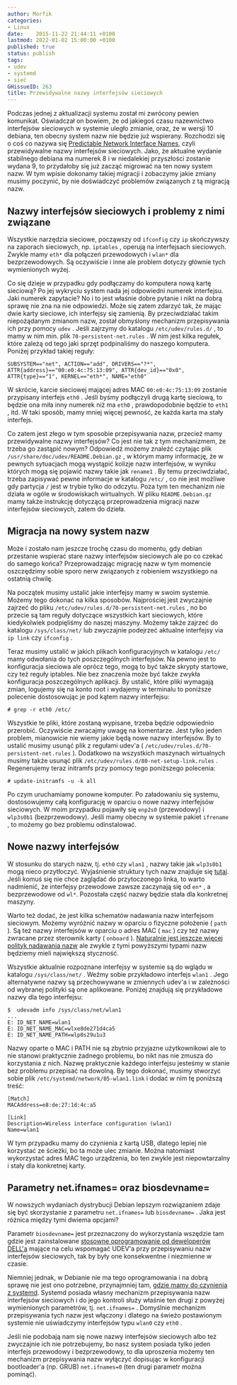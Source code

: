 ```yaml
---
author: Morfik
categories:
- Linux
date:    2015-11-22 21:44:11 +0100
lastmod: 2022-01-02 15:00:00 +0100
published: true
status: publish
tags:
- udev
- systemd
- sieć
GHissueID: 263
title: Przewidywalne nazwy interfejsów sieciowych
---
```


Podczas jednej z aktualizacji systemu został mi zwrócony pewien komunikat. Oświadczał on bowiem, że
od jakiegoś czasu nazewnictwo interfejsów sieciowych w systemie uległo zmianie, oraz, że w wersji 10
debiana, ten obecny system nazw nie będzie już wspierany. Rozchodzi się o coś co nazywa się
[Predictable Network Interface Names][1], czyli przewidywalne nazwy interfejsów sieciowych. Jako,
że aktualne wydanie stabilnego debiana ma numerek 8 i w niedalekiej przyszłości zostanie wydana 9,
to przydałoby się już zacząć migrować na ten nowy system nazw. W tym wpisie dokonamy takiej
migracji i zobaczymy jakie zmiany musimy poczynić, by nie doświadczyć problemów związanych z tą
migracją nazw.

<!--more-->
## Nazwy interfejsów sieciowych i problemy z nimi związane

Wszystkie narzędzia sieciowe, począwszy od `ifconfig` czy `ip` skończywszy na zaporach sieciowych,
np. `iptables` , operują na interfejsach sieciowych. Zwykle mamy `eth*` dla połączeń przewodowych i
`wlan*` dla bezprzewodowych. Są oczywiście i inne ale problem dotyczy głównie tych wymienionych
wyżej.

Co się dzieje w przypadku gdy podłączamy do komputera nową kartę sieciową? Po jej wykryciu system
nada jej odpowiedni numerek interfejsu. Jaki numerek zapytacie? No i to jest właśnie dobre pytanie i
nikt na dobrą sprawę nie zna na nie odpowiedzi. Może się zatem zdarzyć tak, że mając dwie karty
sieciowe, ich interfejsy się zamienią. By przeciwdziałać takim niepożądanym zmianom nazw, został
obmyślony mechanizm przepisywania ich przy pomocy `udev` . Jeśli zajrzymy do katalogu
`/etc/udev/rules.d/` , to mamy w nim min. plik `70-persistent-net.rules` . W nim jest kilka regułek,
które zależą od tego jaki sprzęt podpinaliśmy do naszego komputera. Poniżej przykład takiej
    reguły:

    SUBSYSTEM=="net", ACTION=="add", DRIVERS=="?*", ATTR{address}=="00:e0:4c:75:13:09", ATTR{dev_id}=="0x0", ATTR{type}=="1", KERNEL=="eth*", NAME="eth0"

W skrócie, karcie sieciowej mającej adres MAC `00:e0:4c:75:13:09` zostanie przypisany interfejs
`eth0` . Jeśli byśmy podłączyli drugą kartę sieciową, to będzie ona miła inny numerek niż ma
`eth0` , prawdopodobnie będzie to `eth1` , itd. W taki sposób, mamy mniej więcej pewność, że każda
karta ma stały interfejs.

Co zatem jest złego w tym sposobie przepisywania nazw, przecież mamy przewidywalne nazwy
interfejsów? Co jest nie tak z tym mechanizmem, że trzeba go zastąpić nowym? Odpowiedź możemy
znaleźć czytając plik `/usr/share/doc/udev/README.Debian.gz` , w którym mamy informację, że w
pewnych sytuacjach mogą wystąpić kolizje nazw interfejsów, w wyniku których mogą się pojawić nazwy
takie jak `rename1` . By temu przeciwdziałać, trzeba zapisywać pewne informacje w katalogu `/etc/` ,
co nie jest możliwe gdy partycja `/` jest w trybie tylko do odczytu. Poza tym ten mechanizm nie
działa w ogóle w środowiskach wirtualnych. W pliku `README.Debian.gz` mamy także instrukcję
dotyczącą przeprowadzenia migracji nazw interfejsów sieciowych, zatem do dzieła.

## Migracja na nowy system nazw

Może i zostało nam jeszcze trochę czasu do momentu, gdy debian przestanie wspierać stare nazwy
interfejsów sieciowych ale po co czekać do samego końca? Przeprowadzając migrację nazw w tym
momencie oszczędzimy sobie sporo nerw związanych z robieniem wszystkiego na ostatnią chwilę.

Na początek musimy ustalić jakie interfejsy mamy w swoim systemie. Możemy tego dokonać na kilka
sposobów. Najprościej jest zwyczajnie zajrzeć do pliku `/etc/udev/rules.d/70-persistent-net.rules` ,
no bo przecie są tam reguły dotyczące wszystkich kart sieciowych, które kiedykolwiek podpięliśmy do
naszej maszyny. Możemy także zajrzeć do katalogu `/sys/class/net/` lub zwyczajnie podejrzeć aktualne
interfejsy via `ip link` czy `ifconfig` .

Teraz musimy ustalić w jakich plikach konfiguracyjnych w katalogu `/etc/` mamy odwołania do tych
poszczególnych interfejsów. Na pewno jest to konfiguracja sieciowa ale oprócz tego, mogą to być
także skrypty startowe, czy też reguły iptables. Nie bez znaczenia może być także zwykła
konfiguracja poszczególnych aplikacji. By ustalić, które pliki wymagają zmian, logujemy się na konto
root i wydajemy w terminalu to poniższe polecenie dostosowując je pod kątem nazwy interfejsu:

    # grep -r eth0 /etc/

Wszystkie te pliki, które zostaną wypisane, trzeba będzie odpowiednio przerobić. Oczywiście
zwracajmy uwagę na komentarze. Jest tylko jeden problem, mianowicie nie wiemy jakie będą nowe nazwy
interfejsów. By to ustalić musimy usunąć plik z regułami udev'a (
`/etc/udev/rules.d/70-persistent-net.rules` ). Dodatkowo na wszystkich maszynach wirtualnych musimy
także usunąć plik `/etc/udev/rules.d/80-net-setup-link.rules` . Regenerujemy teraz initramfs przy
pomocy tego poniższego polecenia:

    # update-initramfs -u -k all

Po czym uruchamiamy ponowne komputer. Po załadowaniu się systemu, dostosowujemy całą konfigurację w
oparciu o nowe nazwy interfejsów sieciowych. W moim przypadku pojawiły się `enp2s0` (przewodowy) i
`wlp3s0b1` (bezprzewodowy). Jeśli mamy obecny w systemie pakiet `ifrename` , to możemy go bez
problemu odinstalować.

## Nowe nazwy interfejsów

W stosunku do starych nazw, tj. `eth0` czy `wlan1` , nazwy takie jak `wlp3s0b1` mogą nieco
przytłoczyć. Wyjaśnienie struktury tych nazw znajduje się [tutaj][2]. Jeśli komuś się nie chce
zaglądać do przytoczonego linka, to warto nadmienić, że interfejsy przewodowe zawsze zaczynają się
od `en*` , a bezprzewodowe od `wl*`. Pozostała część nazwy będzie stała dla konkretnej maszyny.

Warto też dodać, że jest kilka schematów nadawania nazw interfejsom sieciowym. Możemy wyróżnić nazwy
w oparciu o fizyczne położenie ( `path` ). Są też nazwy interfejsów w oparciu o adres MAC ( `mac` )
czy też nazwy zwracane przez sterownik karty ( `onboard` ). [Naturalnie jest jeszcze więcej polityk
nadawania nazw][3] ale zwykle z tymi powyższymi typami nazw będziemy mieli największą styczność.

Wszystkie aktualnie rozpoznane interfejsy w systemie są do wglądu w katalogu `/sys/class/net/` .
Weźmy sobie przykładowo interfejs `wlan1` . Jego alternatywne nazwy są przechowywane w zmiennych
udev'a i w zależności od wybranej polityki są one aplikowane. Poniżej znajdują się przykładowe nazwy
dla tego interfejsu:

    $  udevadm info /sys/class/net/wlan1
    ...
    E: ID_NET_NAME=wlan1
    E: ID_NET_NAME_MAC=wlxe8de271d4ca5
    E: ID_NET_NAME_PATH=wlp0s29u1u3

Nazwy oparte o MAC i PATH nie są zbytnio przyjazne użytkownikowi ale to nie stanowi praktycznie
żadnego problemu, bo nikt nas nie zmusza do korzystania z nich. Nazwę praktycznie każdego
interfejsu jesteśmy w stanie bez problemu przepisać na dowolną. By tego dokonać, musimy stworzyć
sobie plik `/etc/systemd/network/05-wlan1.link` i dodać w nim tę poniższą treść:

    [Match]
    MACAddress=e8:de:27:1d:4c:a5

    [Link]
    Description=Wireless interface configuration (wlan1)
    Name=wlan1

W tym przypadku mamy do czynienia z kartą USB, dlatego lepiej nie korzystać ze ścieżki, bo ta może
ulec zmianie. Można natomiast wykorzystać adres MAC tego urządzenia, bo ten zwykle jest
niepowtarzalny i stały dla konkretnej karty.

## Parametry net.ifnames= oraz biosdevname=

W nowszych wydaniach dystrybucji Debian lepszym rozwiązaniem zdaje się być skorzystanie z parametru
`net.ifnames=` lub `biosdevname=` . Jaka jest różnica między tymi dwiema opcjami?

Parametr `biosdevname=` jest przeznaczony do wykorzystania wszędzie tam gdzie jest
zainstalowane [stosowne oprogramowanie od deweloperów DELL'a][4] mające na celu wspomagać UDEV'a
przy przepisywaniu nazw interfejsów sieciowych, tak by były one konsekwentne i niezmienne w czasie.

Niemniej jednak, w Debianie nie ma tego oprogramowania i na dobrą sprawę nie jest ono potrzebne,
przynajmniej tam, [gdzie mamy do czynienia z systemd][5]. Systemd posiada własny mechanizm
przepisywania nazw interfejsów sieciowych i do jego kontroli służy właśnie ten drugi z powyżej
wymienionych parametrów, tj. `net.ifnames=` . Domyślnie mechanizm przepisywania tych nazw jest
włączony i dlatego na świeżo postawionym systemie nie uświadczymy interfejsów typu `wlan0` czy
`eth0` .

Jeśli nie podobają nam się nowe nazwy interfejsów sieciowych albo też zwyczajnie ich nie
potrzebujemy, bo nasz system posiada tylko jeden interfejs przewodowy i bezprzewodowy, to dla
uproszenia możemy ten mechanizm przepisywania nazw wyłączyć dopisując w konfiguracji bootloader'a
(np. GRUB) `net.ifnames=0` (ten drugi parametr można pominąć).


[1]: https://www.freedesktop.org/wiki/Software/systemd/PredictableNetworkInterfaceNames/
[2]: https://github.com/systemd/systemd/blob/master/src/udev/udev-builtin-net_id.c#L20
[3]: https://www.freedesktop.org/software/systemd/man/systemd.link.html
[4]: https://linux.dell.com/files/biosdevname/
[5]: https://man7.org/linux/man-pages/man8/systemd-udevd.service.8.html
